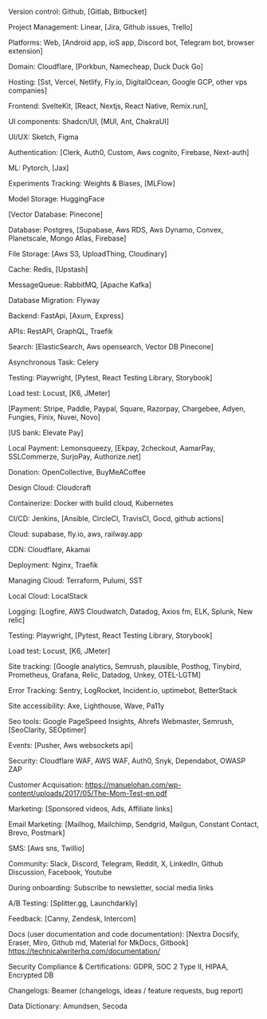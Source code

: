 Version control: Github, [Gitlab, Bitbucket]

Project Management: Linear, [Jira, Github issues, Trello]

Platforms: Web, [Android app, ioS app, Discord bot, Telegram bot, browser extension]

Domain: Cloudflare, [Porkbun, Namecheap, Duck Duck Go]

Hosting: [Sst, Vercel, Netlify, Fly.io, DigitalOcean, Google GCP, other vps companies]

Frontend: SvelteKit, [React, Nextjs, React Native, Remix.run],

UI components: Shadcn/UI, [MUI, Ant, ChakraUI]

UI/UX: Sketch, Figma

Authentication: [Clerk, Auth0, Custom, Aws cognito, Firebase, Next-auth]

ML: Pytorch, [Jax]

Experiments Tracking: Weights & Biases, [MLFlow]

Model Storage: HuggingFace

[Vector Database: Pinecone]

Database: Postgres, [Supabase, Aws RDS, Aws Dynamo, Convex, Planetscale, Mongo Atlas, Firebase]

File Storage: [Aws S3, UploadThing, Cloudinary]

Cache: Redis, [Upstash]

MessageQueue: RabbitMQ, [Apache Kafka]

Database Migration: Flyway

Backend: FastApi, [Axum, Express]

APIs: RestAPI, GraphQL, Traefik

Search: [ElasticSearch, Aws opensearch, Vector DB Pinecone]

Asynchronous Task: Celery

Testing: Playwright, [Pytest, React Testing Library, Storybook]

Load test: Locust, [K6, JMeter]

[Payment: Stripe, Paddle, Paypal, Square, Razorpay, Chargebee, Adyen, Fungies, Finix, Nuvei, Novo]

[US bank: Elevate Pay]

Local Payment: Lemonsqueezy, [Ekpay, 2checkout, AamarPay, SSLCommerze, SurjoPay, Authorize.net]

Donation: OpenCollective, BuyMeACoffee

Design Cloud: Cloudcraft

Containerize: Docker with build cloud, Kubernetes

CI/CD: Jenkins, [Ansible, CircleCI, TravisCI, Gocd, github actions]

Cloud: supabase, fly.io, aws, railway.app

CDN: Cloudflare, Akamai

Deployment: Nginx, Traefik

Managing Cloud: Terraform, Pulumi, SST

Local Cloud: LocalStack

Logging: [Logfire, AWS Cloudwatch, Datadog, Axios fm, ELK, Splunk, New relic]

Testing: Playwright, [Pytest, React Testing Library, Storybook]

Load test: Locust, [K6, JMeter]

Site tracking: [Google analytics, Semrush, plausible, Posthog, Tinybird, Prometheus, Grafana, Relic, Datadog, Unkey, OTEL-LGTM]

Error Tracking: Sentry, LogRocket, Incident.io, uptimebot, BetterStack

Site accessibility: Axe, Lighthouse, Wave, Pa11y

Seo tools: Google PageSpeed Insights, Ahrefs Webmaster, Semrush, [SeoClarity, SEOptimer]

Events: [Pusher, Aws websockets api]

Security: Cloudflare WAF, AWS WAF, Auth0, Snyk, Dependabot, OWASP ZAP

Customer Acquisation: https://manuelohan.com/wp-content/uploads/2017/05/The-Mom-Test-en.pdf

Marketing: [Sponsored videos, Ads, Affiliate links]

Email Marketing: [Mailhog, Mailchimp, Sendgrid, Mailgun, Constant Contact, Brevo, Postmark]

SMS: [Aws sns, Twillio]

Community: Slack, Discord, Telegram, Reddit, X, LinkedIn, Github Discussion, Facebook, Youtube

During onboarding: Subscribe to newsletter, social media links

A/B Testing: [Splitter.gg, Launchdarkly]

Feedback: [Canny, Zendesk, Intercom]

Docs (user documentation and code documentation): [Nextra Docsify, Eraser, Miro, Github md, Material for MkDocs, Gitbook]
https://technicalwriterhq.com/documentation/

Security Compliance & Certifications: GDPR, SOC 2 Type II, HIPAA, Encrypted DB

Changelogs: Beamer (changelogs, ideas / feature requests, bug report)

Data Dictionary: Amundsen, Secoda
